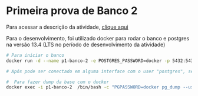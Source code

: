 # Primeira prova de Banco 2

Para acessar a descrição da atividade, [clique aqui](./Atividade_Indexes.pdf)



Para o desenvolvimento, foi utilizado docker para rodar o banco e postgres na versão  13.4 (LTS no período de desenvolvimento da atividade)



```bash
# Para iniciar o banco
docker run -d --name p1-banco-2 -e POSTGRES_PASSWORD=docker -p 5432:5432 postgres:13.4

# Após pode ser conectado em alguma interface com o user "postgres", senha "docker", host "localhost", porta "5432"

#  Para fazer dump da base com o docker 
docker exec -i p1-banco-2  /bin/bash -c "PGPASSWORD=docker pg_dump --username postgres postgres" > ./dump_`date +%d-%m-%Y"_"%H_%M_%S`.sql
```



